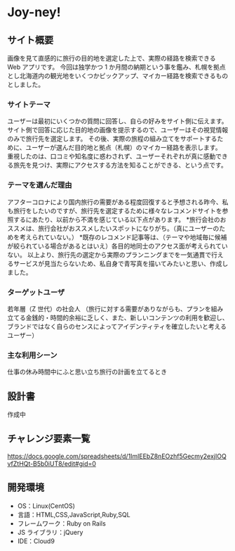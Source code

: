 # Joy-ney!

## サイト概要

画像を見て直感的に旅行の目的地を選定した上で、実際の経路を検索できる Web アプリです。
今回は独学かつ 1 か月間の納期という事を鑑み、札幌を拠点とし北海道内の観光地をいくつかピックアップ、マイカー経路を検索できるものとしました。

### サイトテーマ

ユーザーは最初にいくつかの質問に回答し、自らの好みをサイト側に伝えます。
サイト側で回答に応じた目的地の画像を提示するので、ユーザーはその視覚情報のみで旅行先を選定します。
その後、実際の旅程の組み立てをサポートするために、ユーザーが選んだ目的地と拠点（札幌）のマイカー経路を表示します。
重視したのは、口コミや知名度に惑わされず、ユーザーそれぞれが真に感動できる旅先を見つけ、実際にアクセスする方法を知ることができる、という点です。

### テーマを選んだ理由

アフターコロナにより国内旅行の需要がある程度回復すると予想される昨今、私も旅行をしたいのですが、旅行先を選定するために様々なレコメンドサイトを参照するにあたり、以前から不満を感じている以下点があります。
*旅行会社のおススメは、旅行会社がおススメしたいスポットになりがち。（真にユーザーのためを考えられていない。）
*既存のレコメンド記事等は、（テーマや地域毎に候補が絞られている場合があるとはいえ）各目的地同士のアクセス面が考えられていない。
以上より、旅行先の選定から実際のプランニングまでを一気通貫で行えるサービスが見当たらないため、私自身で青写真を描いてみたいと思い、作成しました。

### ターゲットユーザ

若年層（Z 世代）の社会人
（旅行に対する需要がありながらも、プランを組み立てる金銭的・時間的余裕に乏しく、また、新しいコンテンツの利用を歓迎し、ブランドではなく自らのセンスによってアイデンティティを確立したいと考えるユーザー）

### 主な利用シーン

仕事の休み時間中にふと思い立ち旅行の計画を立てるとき

## 設計書

作成中

## チャレンジ要素一覧

<https://docs.google.com/spreadsheets/d/1ImlEEbZ8nEOzhf5Gecmy2exjIOQvfZtHQt-B5b0iUT8/edit#gid=0>

## 開発環境

- OS：Linux(CentOS)
- 言語：HTML,CSS,JavaScript,Ruby,SQL
- フレームワーク：Ruby on Rails
- JS ライブラリ：jQuery
- IDE：Cloud9

